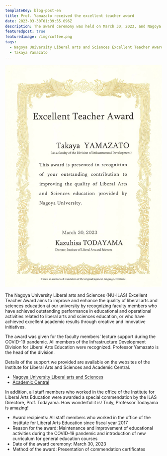 ```yaml
---
templateKey: blog-post-en
title: Prof. Yamazato received the excellent teacher award
date: 2023-03-30T01:39:55.096Z
description: The award ceremony was held on March 30, 2023, and Nagoya University Liberal arts and Sciences Director, Prof. Todayama, presented the award certificate.
featuredpost: true
featuredimage: /img/coffee.png
tags:
  - Nagoya University Liberal arts and Sciences Excellent Teacher Award
  - Takaya Yamazato
---
```


![Certificate](./20230330_2022-Excellent-Teacher-Award.webp)

The Nagoya University Liberal arts and Sciences (NU-ILAS) Excellent Teacher Award aims to improve and enhance the quality of liberal arts and sciences education at our university by recognizing faculty members who have achieved outstanding performance in educational and operational activities related to liberal arts and sciences education, or who have achieved excellent academic results through creative and innovative initiatives.

The award was given for the faculty members' lecture support during the COVID-19 pandemic.
All members of the Infrastructure Development Division for Liberal Arts Education were recognized.
Professor Yamazato is the head of the division.

Details of the support we provided are available on the websites of the Institute for Liberal Arts and Sciences and Academic Central.

- [Nagoya University Liberal arts and Sciences](https://www.ilas.nagoya-u.ac.jp/en/covid-19.html)
- [Academic Central](https://ac.thers.ac.jp/tags/online-lecture/)

In addition, all staff members who worked in the office of the Institute for Liberal Arts Education were awarded a special commendation by the ILAS Directore, Prof. Todayama.
How wonderful it is! Truly, Professor Todayama is amazing!

- Award recipients: All staff members who worked in the office of the Institute for Liberal Arts Education since fiscal year 2017
- Reason for the award: Maintenance and improvement of educational activities during the COVID-19 pandemic and introduction of new curriculum for general education courses
- Date of the award ceremony: March 30, 2023
- Method of the award: Presentation of commendation certificates

